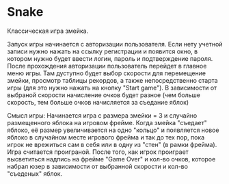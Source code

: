 Snake
=====
Классическая игра змейка.

Запуск игры начинается с авторизации пользователя. Если нету учетной записи нужно нажать на ссылку регистрации и появится окно,
в котором нужно будет ввести логин, пароль и подтверждение пароля. После прохождения авторизации пользователь перейдет в главное меню игры.
Там дуступно будет выбор скорости для перемещение змейки, просмотр таблицы рекордов, а также непосредственно старта игры (для это нужно нажать на кнопку "Start game").
В зависимости от выбраной скорости начисление очков будет разное (чем больше скорость, тем больше очков начисляется за съедание яблок)

Смысл игры:
Начинается игра с размера змейки = 3 и случайно размещенного яблока на игровом фрейме. Когда змейка "съедает" яблоко, её размер увеличивается на одно "кольцо" и появляется новое яблоко в случайном месте игрового фрейма и так до тех пор, пока игрок не врежиться сам в себя или в одну из "стен" (в рамки фрейма). Игра считается проиграной.
После того, как игрок проиграет высветиться надпись на фрейме "Game Over" и кол-во очков, которое набрал юзер в зависимости от выбранной скорости и кол-во "съеденых" яблок.

